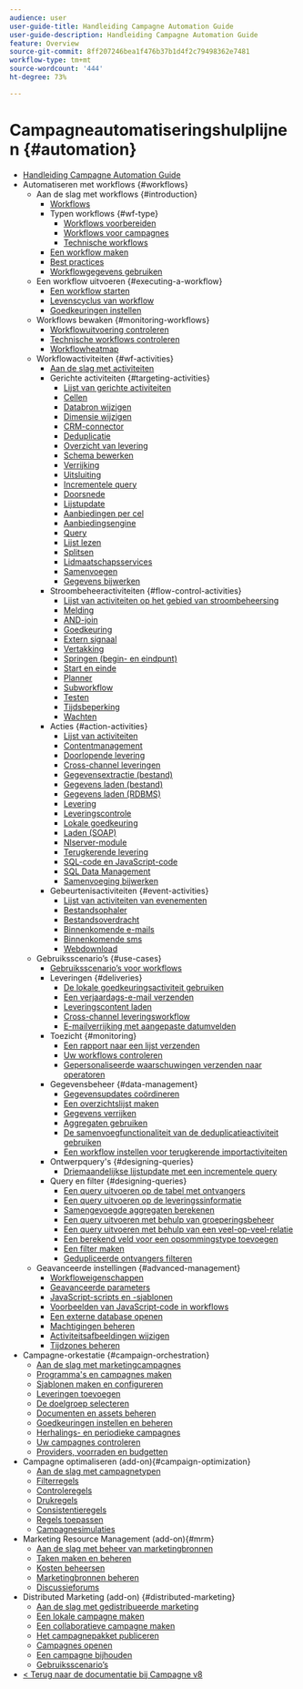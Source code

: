 ```yaml
---
audience: user
user-guide-title: Handleiding Campagne Automation Guide
user-guide-description: Handleiding Campagne Automation Guide
feature: Overview
source-git-commit: 8ff207246bea1f476b37b1d4f2c79498362e7481
workflow-type: tm+mt
source-wordcount: '444'
ht-degree: 73%

---
```



# Campagneautomatiseringshulplijnen {#automation}

+ [Handleiding Campagne Automation Guide](home.md)
+ Automatiseren met workflows {#workflows}
   + Aan de slag met workflows {#introduction}
      + [Workflows](workflow/about-workflows.md)
      + Typen workflows {#wf-type}
         + [Workflows voorbereiden](workflow/targeting-workflows.md)
         + [Workflows voor campagnes](workflow/campaign-workflows.md)
         + [Technische workflows](workflow/technical-workflows.md)
      + [Een workflow maken](workflow/build-a-workflow.md)
      + [Best practices](workflow/workflow-best-practices.md)
      + [Workflowgegevens gebruiken](workflow/use-workflow-data.md)
   + Een workflow uitvoeren {#executing-a-workflow}
      + [Een workflow starten](workflow/start-a-workflow.md)
      + [Levenscyclus van workflow](workflow/workflow-life-cycle.md)
      + [Goedkeuringen instellen](workflow/define-approvals.md)
   + Workflows bewaken {#monitoring-workflows}
      + [Workflowuitvoering controleren](workflow/monitor-workflow-execution.md)
      + [Technische workflows controleren](workflow/monitor-technical-workflows.md)
      + [Workflowheatmap](workflow/heatmap.md)
   + Workflowactiviteiten {#wf-activities}
      + [Aan de slag met activiteiten](workflow/activities.md)
      + Gerichte activiteiten {#targeting-activities}
         + [Lijst van gerichte activiteiten](workflow/targeting-activities.md)
         + [Cellen](workflow/cells.md)
         + [Databron wijzigen](workflow/change-data-source.md)
         + [Dimensie wijzigen](workflow/change-dimension.md)
         + [CRM-connector](workflow/crm-connector.md)
         + [Deduplicatie](workflow/deduplication.md)
         + [Overzicht van levering](workflow/delivery-outline.md)
         + [Schema bewerken](workflow/edit-schema.md)
         + [Verrijking](workflow/enrichment.md)
         + [Uitsluiting](workflow/exclusion.md)
         + [Incrementele query](workflow/incremental-query.md)
         + [Doorsnede](workflow/intersection.md)
         + [Lijstupdate](workflow/list-update.md)
         + [Aanbiedingen per cel](workflow/offers-by-cell.md)
         + [Aanbiedingsengine](workflow/offer-engine.md)
         + [Query](workflow/query.md)
         + [Lijst lezen](workflow/read-list.md)
         + [Splitsen](workflow/split.md)
         + [Lidmaatschapsservices](workflow/subscription-services.md)
         + [Samenvoegen](workflow/union.md)
         + [Gegevens bijwerken](workflow/update-data.md)
      + Stroombeheeractiviteiten {#flow-control-activities}
         + [Lijst van activiteiten op het gebied van stroombeheersing](workflow/flow-control-activities.md)
         + [Melding](workflow/alert.md)
         + [AND-join](workflow/and-join.md)
         + [Goedkeuring](workflow/approval.md)
         + [Extern signaal](workflow/external-signal.md)
         + [Vertakking](workflow/fork.md)
         + [Springen (begin- en eindpunt)](workflow/jump-start-point-and-end-point.md)
         + [Start en einde](workflow/start-and-end.md)
         + [Planner](workflow/scheduler.md)
         + [Subworkflow](workflow/sub-workflow.md)
         + [Testen](workflow/test.md)
         + [Tijdsbeperking](workflow/time-constraint.md)
         + [Wachten](workflow/wait.md)
      + Acties {#action-activities}
         + [Lijst van activiteiten](workflow/action-activities.md)
         + [Contentmanagement](workflow/content-management.md)
         + [Doorlopende levering](workflow/continuous-delivery.md)
         + [Cross-channel leveringen](workflow/cross-channel-deliveries.md)
         + [Gegevensextractie (bestand)](workflow/extraction-file.md)
         + [Gegevens laden (bestand)](workflow/data-loading-file.md)
         + [Gegevens laden (RDBMS)](workflow/data-loading-rdbms.md)
         + [Levering](workflow/delivery.md)
         + [Leveringscontrole](workflow/delivery-control.md)
         + [Lokale goedkeuring](workflow/local-approval.md)
         + [Laden (SOAP)](workflow/loading-soap.md)
         + [Nlserver-module](workflow/nlserver-module.md)
         + [Terugkerende levering](workflow/recurring-delivery.md)
         + [SQL-code en JavaScript-code](workflow/sql-code-and-javascript-code.md)
         + [SQL Data Management](workflow/sql-data-management.md)
         + [Samenvoeging bijwerken](workflow/update-aggregate.md)
      + Gebeurtenisactiviteiten {#event-activities}
         + [Lijst van activiteiten van evenementen](workflow/event-activities.md)
         + [Bestandsophaler](workflow/file-collector.md)
         + [Bestandsoverdracht](workflow/file-transfer.md)
         + [Binnenkomende e-mails](workflow/inbound-emails.md)
         + [Binnenkomende sms](workflow/inbound-sms.md)
         + [Webdownload](workflow/web-download.md)
   + Gebruiksscenario’s {#use-cases}
      + [Gebruiksscenario’s voor workflows](workflow/workflow-use-cases.md)
      + Leveringen {#deliveries}
         + [De lokale goedkeuringsactiviteit gebruiken](workflow/local-approval-activity.md)
         + [Een verjaardags-e-mail verzenden](workflow/send-a-birthday-email.md)
         + [Leveringscontent laden](workflow/load-delivery-content.md)
         + [Cross-channel leveringsworkflow](workflow/cross-channel-delivery-workflow.md)
         + [E-mailverrijking met aangepaste datumvelden](workflow/email-enrichment-with-custom-date-fields.md)
      + Toezicht {#monitoring}
         + [Een rapport naar een lijst verzenden](workflow/send-a-report-to-a-list.md)
         + [Uw workflows controleren](workflow/workflow-supervision.md)
         + [Gepersonaliseerde waarschuwingen verzenden naar operatoren](workflow/send-alerts-to-operators.md)
      + Gegevensbeheer {#data-management}
         + [Gegevensupdates coördineren](workflow/coordinate-data-updates.md)
         + [Een overzichtslijst maken](workflow/create-a-summary-list.md)
         + [Gegevens verrijken](workflow/enrich-data.md)
         + [Aggregaten gebruiken](workflow/using-aggregates.md)
         + [De samenvoegfunctionaliteit van de deduplicatieactiviteit gebruiken](workflow/deduplication-merge.md)
         + [Een workflow instellen voor terugkerende importactiviteiten](workflow/recurring-import-workflow.md)
      + Ontwerpquery&#39;s {#designing-queries}
         + [Driemaandelijkse lijstupdate met een incrementele query](workflow/quarterly-list-update.md)
      + Query en filter {#designing-queries}
         + [Een query uitvoeren op de tabel met ontvangers](workflow/querying-recipient-table.md)
         + [Een query uitvoeren op de leveringssinformatie](workflow/query-delivery-info.md)
         + [Samengevoegde aggregaten berekenen](workflow/compute-aggregates.md)
         + [Een query uitvoeren met behulp van groeperingsbeheer](workflow/query-grouping-management.md)
         + [Een query uitvoeren met behulp van een veel-op-veel-relatie](workflow/query-many-to-many-relationship.md)
         + [Een berekend veld voor een opsommingstype toevoegen](workflow/adding-enumeration-type-calculated-field.md)
         + [Een filter maken](workflow/create-a-filter.md)
         + [Gedupliceerde ontvangers filteren](workflow/filter-duplicated-recipients.md)
   + Geavanceerde instellingen {#advanced-management}
      + [Workfloweigenschappen](workflow/workflow-properties.md)
      + [Geavanceerde parameters](workflow/advanced-parameters.md)
      + [JavaScript-scripts en -sjablonen](workflow/javascript-scripts-and-templates.md)
      + [Voorbeelden van JavaScript-code in workflows](workflow/javascript-in-workflows.md)
      + [Een externe database openen](workflow/accessing-an-external-database-fda.md)
      + [Machtigingen beheren](workflow/managing-rights.md)
      + [Activiteitsafbeeldingen wijzigen](workflow/change-activity-images.md)
      + [Tijdzones beheren](workflow/managing-time-zones.md)
+ Campagne-orkestatie {#campaign-orchestration}
   + [Aan de slag met marketingcampagnes](campaigns/set-up-campaigns.md)
   + [Programma&#39;s en campagnes maken](campaigns/marketing-campaign-create.md)
   + [Sjablonen maken en configureren](campaigns/marketing-campaign-templates.md)
   + [Leveringen toevoegen](campaigns/marketing-campaign-deliveries.md)
   + [De doelgroep selecteren](campaigns/marketing-campaign-target.md)
   + [Documenten en assets beheren](campaigns/marketing-campaign-assets.md)
   + [Goedkeuringen instellen en beheren](campaigns/marketing-campaign-approval.md)
   + [Herhalings- en periodieke campagnes](campaigns/recurring-periodic-campaigns.md)
   + [Uw campagnes controleren](campaigns/marketing-campaign-monitoring.md)
   + [Providers, voorraden en budgetten](campaigns/providers-stocks-and-budgets.md)
+ Campagne optimaliseren (add-on){#campaign-optimization}
   + [Aan de slag met campagnetypen](campaign-opt/campaign-typologies.md)
   + [Filterregels](campaign-opt/filtering-rules.md)
   + [Controleregels](campaign-opt/control-rules.md)
   + [Drukregels](campaign-opt/pressure-rules.md)
   + [Consistentieregels](campaign-opt/consistency-rules.md)
   + [Regels toepassen](campaign-opt/apply-rules.md)
   + [Campagnesimulaties](campaign-opt/campaign-simulations.md)
+ Marketing Resource Management (add-on){#mrm}
   + [Aan de slag met beheer van marketingbronnen](mrm/about-marketing-resource-management.md)
   + [Taken maken en beheren](mrm/creating-and-managing-tasks.md)
   + [Kosten beheersen](mrm/controlling-costs.md)
   + [Marketingbronnen beheren](mrm/managing-marketing-resources.md)
   + [Discussieforums](mrm/discussion-forums.md)
+ Distributed Marketing (add-on) {#distributed-marketing}
   + [Aan de slag met gedistribueerde marketing](distributed-marketing/about-distributed-marketing.md)
   + [Een lokale campagne maken](distributed-marketing/creating-a-local-campaign.md)
   + [Een collaboratieve campagne maken](distributed-marketing/creating-a-collaborative-campaign.md)
   + [Het campagnepakket publiceren](distributed-marketing/publishing-the-campaign-package.md)
   + [Campagnes openen](distributed-marketing/accessing-campaigns.md)
   + [Een campagne bijhouden](distributed-marketing/tracking-a-campaign.md)
   + [Gebruiksscenario’s](distributed-marketing/examples.md)
+ [&lt; Terug naar de documentatie bij Campagne v8 ](https://experienceleague.adobe.com/nl/docs/campaign/campaign-v8/campaign-home)
